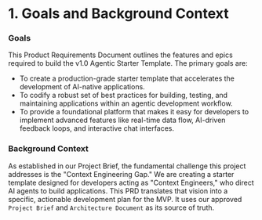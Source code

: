 # 1. Goals and Background Context

### **Goals**
This Product Requirements Document outlines the features and epics required to build the v1.0 Agentic Starter Template. The primary goals are:
* To create a production-grade starter template that accelerates the development of AI-native applications.
* To codify a robust set of best practices for building, testing, and maintaining applications within an agentic development workflow.
* To provide a foundational platform that makes it easy for developers to implement advanced features like real-time data flow, AI-driven feedback loops, and interactive chat interfaces.

### **Background Context**
As established in our Project Brief, the fundamental challenge this project addresses is the "Context Engineering Gap." We are creating a starter template designed for developers acting as "Context Engineers," who direct AI agents to build applications. This PRD translates that vision into a specific, actionable development plan for the MVP. It uses our approved `Project Brief` and `Architecture Document` as its source of truth.
